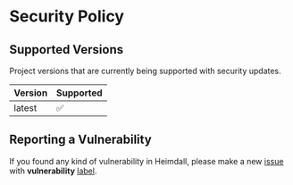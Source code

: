 # Security Policy

## Supported Versions
Project versions that are currently being supported with security updates.

| Version    | Supported          |
| ---------- | ------------------ |
| latest      | :white_check_mark: |

## Reporting a Vulnerability
If you found any kind of vulnerability in Heimdall, please make a new [issue](https://github.com/ezralazuardy/adcs-runtime/issues) with **vulnerability** [label](https://github.com/ezralazuardy/adcs-runtime/labels).
